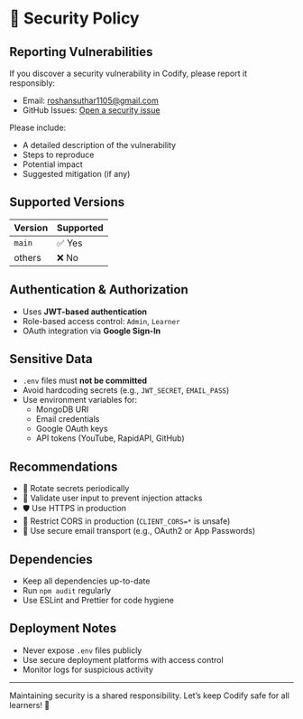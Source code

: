 # 🔐 Security Policy

## Reporting Vulnerabilities

If you discover a security vulnerability in Codify, please report it responsibly:

- Email: roshansuthar1105@gmail.com
- GitHub Issues: [Open a security issue](https://github.com/Roshansuthar1105/Codify/issues)

Please include:
- A detailed description of the vulnerability
- Steps to reproduce
- Potential impact
- Suggested mitigation (if any)

## Supported Versions

| Version | Supported |
|---------|-----------|
| `main`  | ✅ Yes     |
| others  | ❌ No      |

## Authentication & Authorization

- Uses **JWT-based authentication**
- Role-based access control: `Admin`, `Learner`
- OAuth integration via **Google Sign-In**

## Sensitive Data

- `.env` files must **not be committed**
- Avoid hardcoding secrets (e.g., `JWT_SECRET`, `EMAIL_PASS`)
- Use environment variables for:
  - MongoDB URI
  - Email credentials
  - Google OAuth keys
  - API tokens (YouTube, RapidAPI, GitHub)

## Recommendations

- 🔐 Rotate secrets periodically
- 🧪 Validate user input to prevent injection attacks
- 🛡️ Use HTTPS in production
- 🚫 Restrict CORS in production (`CLIENT_CORS=*` is unsafe)
- 📧 Use secure email transport (e.g., OAuth2 or App Passwords)

## Dependencies

- Keep all dependencies up-to-date
- Run `npm audit` regularly
- Use ESLint and Prettier for code hygiene

## Deployment Notes

- Never expose `.env` files publicly
- Use secure deployment platforms with access control
- Monitor logs for suspicious activity

---

Maintaining security is a shared responsibility. Let’s keep Codify safe for all learners! 💙
